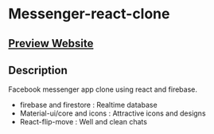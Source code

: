# Messenger-react-clone
## [Preview Website](< https://messenger-clone-3775a.web.app/ >)

## Description

Facebook messenger app clone using react and firebase.

- firebase and firestore : Realtime database
- Material-ui/core and icons : Attractive icons and designs
- React-flip-move : Well and clean chats
